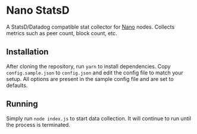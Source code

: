 # Nano StatsD

A StatsD/Datadog compatible stat collector for [Nano](https://github.com/nanocurrency/raiblocks) nodes. Collects metrics such as peer count, block count, etc.

## Installation

After cloning the repository, run `yarn` to install dependencies. Copy `config.sample.json` to `config.json` and edit the config file to match your setup. All options are present in the sample config file and are set to defaults.

## Running

Simply run `node index.js` to start data collection. It will continue to run until the process is terminated.
